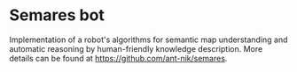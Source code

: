 # Semares bot
Implementation of a robot's algorithms for semantic map understanding and automatic reasoning by human-friendly knowledge description.
More details can be found at https://github.com/ant-nik/semares.
